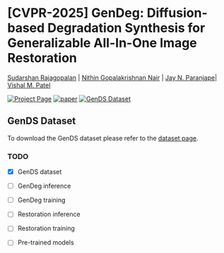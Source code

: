 # [CVPR-2025] GenDeg: Diffusion-based Degradation Synthesis for Generalizable All-In-One Image Restoration
[Sudarshan Rajagopalan](https://sudraj2002.github.io/) | [Nithin Gopalakrishnan Nair](http://nithin-gk.github.io/) | [Jay N. Paranjape](https://jayparanjape.github.io/website/)| [Vishal M. Patel](https://scholar.google.com/citations?user=AkEXTbIAAAAJ&hl=en)

[![Project Page](https://img.shields.io/badge/Project-Page-blue)](https://sudraj2002.github.io/gendegpage/) [![paper](https://img.shields.io/badge/arXiv-Paper-<COLOR>.svg)](https://arxiv.org/abs/2411.17687) [![GenDS Dataset](https://img.shields.io/badge/HuggingFace-Data-orange?logo=huggingface)](https://huggingface.co/datasets/Sudarshan2002/GenDS)

## GenDS Dataset
To download the GenDS dataset please refer to the [dataset page](https://huggingface.co/datasets/Sudarshan2002/GenDS).

### TODO
- [x] GenDS dataset
- [ ] GenDeg inference
- [ ] GenDeg training
- [ ] Restoration inference
- [ ] Restoration training
- [ ] Pre-trained models

